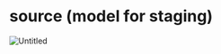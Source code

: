 # source (model for staging)

![Untitled](source%20(model%20for%20staging)%20c65af41cddec4a5994657093cefbc0db/Untitled.png)
